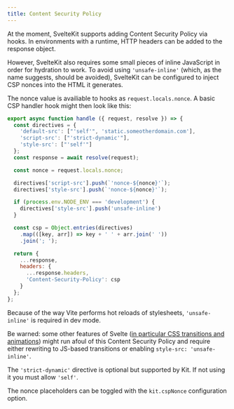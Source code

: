 ```yaml
---
title: Content Security Policy
---
```


At the moment, SvelteKit supports adding Content Security Policy via hooks. In environments with a runtime, HTTP headers can be added to the response object.

However, SvelteKit also requires some small pieces of inline JavaScript in order for hydration to work. To avoid using `'unsafe-inline'` (which, as the name suggests, should be avoided), SvelteKit can be configured to inject CSP nonces into the HTML it generates.

The nonce value is availiable to hooks as `request.locals.nonce`. A basic CSP handler hook might then look like this:

```javascript
export async function handle ({ request, resolve }) => {
  const directives = {
    'default-src': ["'self'", 'static.someotherdomain.com'],
    'script-src': ["'strict-dynamic'"],
    'style-src': ["'self'"]
  };
  const response = await resolve(request);

  const nonce = request.locals.nonce;

  directives['script-src'].push(`'nonce-${nonce}'`);
  directives['style-src'].push(`'nonce-${nonce}'`);

  if (process.env.NODE_ENV === 'development') {
    directives['style-src'].push('unsafe-inline')
  }

  const csp = Object.entries(directives)
    .map(([key, arr]) => key + ' ' + arr.join(' '))
    .join('; ');

  return {
    ...response,
    headers: {
      ...response.headers,
      'Content-Security-Policy': csp
    }
  };
};
```

Because of the way Vite performs hot reloads of stylesheets, `'unsafe-inline'` is required in dev mode.

Be warned: some other features of Svelte ([in particular CSS transitions and animations](https://github.com/sveltejs/svelte/issues/6662)) might run afoul of this Content Security Policy and require either rewriting to JS-based transitions or enabling `style-src: 'unsafe-inline'`.

The `'strict-dynamic'` directive is optional but supported by Kit. If not using it you must allow `'self'`.

The nonce placeholders can be toggled with the `kit.cspNonce` configuration option.
